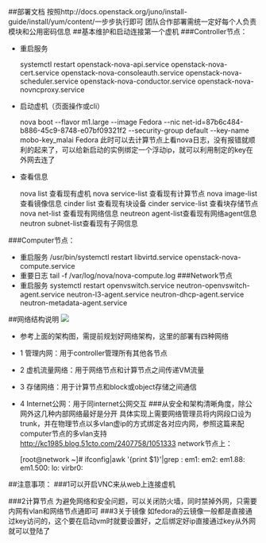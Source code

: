 ##部署文档
按照http://docs.openstack.org/juno/install-guide/install/yum/content/一步步执行即可
团队合作部署需统一定好每个人负责模块和公用密码信息
##基本维护和启动连接第一个虚机
###Controller节点：
* 重启服务

  systemctl restart openstack-nova-api.service openstack-nova-cert.service   openstack-nova-consoleauth.service openstack-nova-scheduler.service   openstack-nova-conductor.service openstack-nova-novncproxy.service
* 启动虚机（页面操作或cli）

  nova boot --flavor m1.large --image Fedora --nic net-id=87b6c484-b886-45c9-8748-e07bf09321f2   --security-group default --key-name mobo-key_malai Fedora
此时可以去计算节点上看nova日志，没有报错就顺利的起来了，可以给新启动的实例绑定一个浮动ip，就可以利用制定的key在外网去连了
* 查看信息

    nova list 查看现有虚机
    nova service-list 查看现有计算节点
    nova image-list 查看镜像信息
    cinder list 查看现有块设备
    cinder service-list 查看块存储节点
    nova net-list 查看现有网络信息
    neutreon agent-list查看现有网络agent信息
    neutron subnet-list查看现有子网信息
  
###Computer节点：
* 重启服务
  /usr/bin/systemctl restart libvirtd.service openstack-nova-compute.service
* 重要日志
  tail -f /var/log/nova/nova-compute.log
###Network节点
* 重启服务
  systemctl restart openvswitch.service neutron-openvswitch-agent.service neutron-l3-agent.service   neutron-dhcp-agent.service neutron-metadata-agent.service

##网络结构说明
![](http://docs.openstack.org/juno/install-guide/install/yum/content/figures/1/a/common/figures/installguidearch-neutron-networks.png)
* 参考上面的架构图，需提前规划好网络架构，这里的部署有四种网络
* 1 管理内网：用于controller管理所有其他各节点
* 2 虚机流量网络：用于网络节点和计算节点之间传递VM流量
* 3 存储网络：用于计算节点和block或object存储之间通信
* 4 Internet公网：用于同internet公网交互
###从安全和架构清晰角度，除公网外这几种内部网络最好是分开
具体实现上需要网络管理员将内网段口设为trunk，并在物理节点以多vlan虚ip的方式绑定各对应内网，参照这篇来配computer节点的多vlan支持
http://kc1985.blog.51cto.com/2407758/1051333
network节点上：

  [root@network ~]# ifconfig|awk '{print $1}'|grep :
  em1:
  em2:
  em1.88:
  em1.500:
  lo:
  virbr0:
  
##注意事项：
###1可以开启VNC来从web上连接虚机
 
###2计算节点
为避免网络和安全问题，可以关闭防火墙，同时禁掉外网，只需要内网有vlan和网络节点通即可
###3关于镜像
如fedora的云镜像一般都是直接通过key访问的，这个要在启动vm时就要设置好，之后绑定好ip直接通过key从外网就可以登陆了
